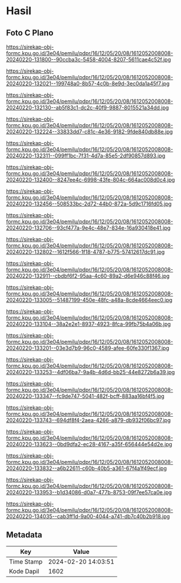 # Hasil

## Foto C Plano

https://sirekap-obj-formc.kpu.go.id/3e04/pemilu/pdpr/16/12/05/20/08/1612052008008-20240220-131800--90ccba3c-5458-4004-8207-5611cae4c52f.jpg

https://sirekap-obj-formc.kpu.go.id/3e04/pemilu/pdpr/16/12/05/20/08/1612052008008-20240220-132021--199748a0-8b57-4c0b-8e9d-3ec0da1a45f7.jpg

https://sirekap-obj-formc.kpu.go.id/3e04/pemilu/pdpr/16/12/05/20/08/1612052008008-20240220-132130--ab5f83c1-dc2c-40f9-9887-8015521a34dd.jpg

https://sirekap-obj-formc.kpu.go.id/3e04/pemilu/pdpr/16/12/05/20/08/1612052008008-20240220-132224--33833dd7-c81c-4e36-9182-9fde840db88e.jpg

https://sirekap-obj-formc.kpu.go.id/3e04/pemilu/pdpr/16/12/05/20/08/1612052008008-20240220-132311--099ff1bc-7f31-4d7a-85e5-2df90857d893.jpg

https://sirekap-obj-formc.kpu.go.id/3e04/pemilu/pdpr/16/12/05/20/08/1612052008008-20240220-132400--8247ee4c-6998-43fe-804c-664ac008d0c4.jpg

https://sirekap-obj-formc.kpu.go.id/3e04/pemilu/pdpr/16/12/05/20/08/1612052008008-20240220-132456--508533bc-2d72-44b0-872a-5d9c1716fd05.jpg

https://sirekap-obj-formc.kpu.go.id/3e04/pemilu/pdpr/16/12/05/20/08/1612052008008-20240220-132706--93cf477a-9e4c-48e7-834e-16a930418e41.jpg

https://sirekap-obj-formc.kpu.go.id/3e04/pemilu/pdpr/16/12/05/20/08/1612052008008-20240220-132802--1612f566-1f18-4787-b775-57412617dc91.jpg

https://sirekap-obj-formc.kpu.go.id/3e04/pemilu/pdpr/16/12/05/20/08/1612052008008-20240220-132911--cbdbf6f2-95aa-4c60-89a2-d6e946c88f46.jpg

https://sirekap-obj-formc.kpu.go.id/3e04/pemilu/pdpr/16/12/05/20/08/1612052008008-20240220-133005--51487199-450e-48fc-a48a-8cde4664eec0.jpg

https://sirekap-obj-formc.kpu.go.id/3e04/pemilu/pdpr/16/12/05/20/08/1612052008008-20240220-133104--38a2e2e1-8937-4923-8fca-99fb75b4a06b.jpg

https://sirekap-obj-formc.kpu.go.id/3e04/pemilu/pdpr/16/12/05/20/08/1612052008008-20240220-133201--03e3d7b9-96c0-4589-afee-60fe330f1367.jpg

https://sirekap-obj-formc.kpu.go.id/3e04/pemilu/pdpr/16/12/05/20/08/1612052008008-20240220-133253--4df06ba7-9a4b-4d6d-bb25-44e8272b6a39.jpg

https://sirekap-obj-formc.kpu.go.id/3e04/pemilu/pdpr/16/12/05/20/08/1612052008008-20240220-133347--fc9de747-5041-482f-bcff-883aa16bf4f5.jpg

https://sirekap-obj-formc.kpu.go.id/3e04/pemilu/pdpr/16/12/05/20/08/1612052008008-20240220-133743--694df8f4-2aea-4266-a879-db932f06bc97.jpg

https://sirekap-obj-formc.kpu.go.id/3e04/pemilu/pdpr/16/12/05/20/08/1612052008008-20240220-133623--0bd9dfa2-ec28-4167-a35f-656444e54d2e.jpg

https://sirekap-obj-formc.kpu.go.id/3e04/pemilu/pdpr/16/12/05/20/08/1612052008008-20240220-133832--a6b22611-c60b-40b5-a361-67f4a1f49ecf.jpg

https://sirekap-obj-formc.kpu.go.id/3e04/pemilu/pdpr/16/12/05/20/08/1612052008008-20240220-133953--b1d34086-d0a7-477b-8753-09f7ee57ca0e.jpg

https://sirekap-obj-formc.kpu.go.id/3e04/pemilu/pdpr/16/12/05/20/08/1612052008008-20240220-134035--cab3ff1d-9a00-4044-a741-db7c40b2b918.jpg


## Metadata

| Key        | Value               |
| ---------- | ------------------- |
| Time Stamp | 2024-02-20 14:03:51 |
| Kode Dapil | 1602                |




